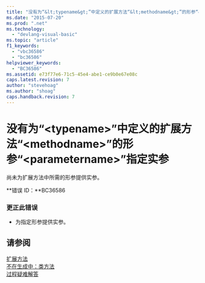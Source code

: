 ```yaml
---
title: "没有为“&lt;typename&gt;”中定义的扩展方法“&lt;methodname&gt;”的形参“&lt;parametername&gt;”指定实参 | Microsoft Docs"
ms.date: "2015-07-20"
ms.prod: ".net"
ms.technology: 
  - "devlang-visual-basic"
ms.topic: "article"
f1_keywords: 
  - "vbc36586"
  - "bc36586"
helpviewer_keywords: 
  - "BC36586"
ms.assetid: e73f77e6-71c5-45e4-abe1-ce9b0e67e08c
caps.latest.revision: 7
author: "stevehoag"
ms.author: "shoag"
caps.handback.revision: 7
---
```

# 没有为“&lt;typename&gt;”中定义的扩展方法“&lt;methodname&gt;”的形参“&lt;parametername&gt;”指定实参
尚未为扩展方法中所需的形参提供实参。  
  
 **错误 ID：**BC36586  
  
### 更正此错误  
  
-   为指定形参提供实参。  
  
## 请参阅  
 [扩展方法](../../visual-basic/programming-guide/language-features/procedures/extension-methods.md)   
 [不在生成中：类方法](http://msdn.microsoft.com/zh-cn/326214bb-6367-48e7-bb24-714844791400)   
 [过程疑难解答](../../visual-basic/programming-guide/language-features/procedures/troubleshooting-procedures.md)